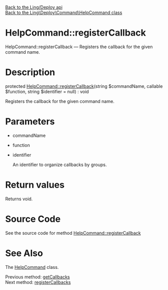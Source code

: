 [Back to the Ling/Deploy api](https://github.com/lingtalfi/Deploy/blob/master/doc/api/Ling/Deploy.md)<br>
[Back to the Ling\Deploy\Command\HelpCommand class](https://github.com/lingtalfi/Deploy/blob/master/doc/api/Ling/Deploy/Command/HelpCommand.md)


HelpCommand::registerCallback
================



HelpCommand::registerCallback — Registers the callback for the given command name.




Description
================


protected [HelpCommand::registerCallback](https://github.com/lingtalfi/Deploy/blob/master/doc/api/Ling/Deploy/Command/HelpCommand/registerCallback.md)(string $commandName, callable $function, string $identifier = null) : void




Registers the callback for the given command name.




Parameters
================


- commandName

    

- function

    

- identifier

    An identifier to organize callbacks by groups.


Return values
================

Returns void.








Source Code
===========
See the source code for method [HelpCommand::registerCallback](https://github.com/lingtalfi/Deploy/blob/master/Command/HelpCommand.php#L133-L139)


See Also
================

The [HelpCommand](https://github.com/lingtalfi/Deploy/blob/master/doc/api/Ling/Deploy/Command/HelpCommand.md) class.

Previous method: [getCallbacks](https://github.com/lingtalfi/Deploy/blob/master/doc/api/Ling/Deploy/Command/HelpCommand/getCallbacks.md)<br>Next method: [registerCallbacks](https://github.com/lingtalfi/Deploy/blob/master/doc/api/Ling/Deploy/Command/HelpCommand/registerCallbacks.md)<br>


